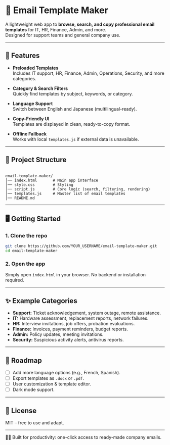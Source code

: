 # 📧 Email Template Maker

A lightweight web app to **browse, search, and copy professional email templates** for IT, HR, Finance, Admin, and more.  
Designed for support teams and general company use.

---

## 🚀 Features
- **Preloaded Templates**  
  Includes IT support, HR, Finance, Admin, Operations, Security, and more categories.

- **Category & Search Filters**  
  Quickly find templates by subject, keywords, or category.

- **Language Support**  
  Switch between English and Japanese (multilingual-ready).

- **Copy-Friendly UI**  
  Templates are displayed in clean, ready-to-copy format.

- **Offline Fallback**  
  Works with local `templates.js` if external data is unavailable.

---

## 📂 Project Structure
```

email-template-maker/
│── index.html       # Main app interface
│── style.css        # Styling
│── script.js        # Core logic (search, filtering, rendering)
│── templates.js     # Master list of email templates
│── README.md

````

---

## 🖥️ Getting Started

### 1. Clone the repo
```bash
git clone https://github.com/YOUR_USERNAME/email-template-maker.git
cd email-template-maker
````

### 2. Open the app

Simply open `index.html` in your browser.
No backend or installation required.

---

## ✨ Example Categories

* **Support:** Ticket acknowledgement, system outage, remote assistance.
* **IT:** Hardware assessment, replacement reports, network failures.
* **HR:** Interview invitations, job offers, probation evaluations.
* **Finance:** Invoices, payment reminders, budget reports.
* **Admin:** Policy updates, meeting invitations.
* **Security:** Suspicious activity alerts, antivirus reports.

---

## 🧭 Roadmap

* [ ] Add more language options (e.g., French, Spanish).
* [ ] Export templates as `.docx` or `.pdf`.
* [ ] User customization & template editor.
* [ ] Dark mode support.

---

## 📜 License

MIT – free to use and adapt.

---

👨‍💻 Built for productivity: one-click access to ready-made company emails.

